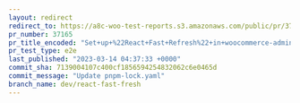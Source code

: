 ```yaml
---
layout: redirect
redirect_to: https://a8c-woo-test-reports.s3.amazonaws.com/public/pr/37165/e2e/index.html
pr_number: 37165
pr_title_encoded: "Set+up+%22React+Fast+Refresh%22+in+woocommerce-admin"
pr_test_type: e2e
last_published: "2023-03-14 04:37:33 +0000"
commit_sha: 7139004107c400cf1856594254832062c6e0465d
commit_message: "Update pnpm-lock.yaml"
branch_name: dev/react-fast-fresh
---
```

